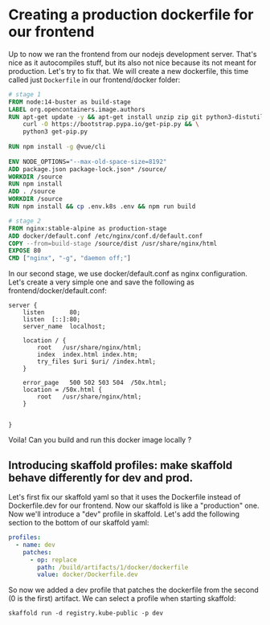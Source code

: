 # Creating a production dockerfile for our frontend

Up to now we ran the frontend from our nodejs development server. That's nice as it autocompiles stuff, but its also not nice because its not meant for production.
Let's try to fix that. We will create a new dockerfile, this time called just `Dockerfile` in our frontend/docker folder:

```Dockerfile
# stage 1
FROM node:14-buster as build-stage
LABEL org.opencontainers.image.authors
RUN apt-get update -y && apt-get install unzip zip git python3-distutils -y && \
    curl -O https://bootstrap.pypa.io/get-pip.py && \
    python3 get-pip.py
    
RUN npm install -g @vue/cli 
  
ENV NODE_OPTIONS="--max-old-space-size=8192"
ADD package.json package-lock.json* /source/
WORKDIR /source
RUN npm install
ADD . /source
WORKDIR /source
RUN npm install && cp .env.k8s .env && npm run build

# stage 2
FROM nginx:stable-alpine as production-stage
ADD docker/default.conf /etc/nginx/conf.d/default.conf
COPY --from=build-stage /source/dist /usr/share/nginx/html
EXPOSE 80
CMD ["nginx", "-g", "daemon off;"]
```

In our second stage, we use docker/default.conf as nginx configuration. Let's create a very simple one and save the following as frontend/docker/default.conf:

```nginx
server {
    listen       80;
    listen  [::]:80;
    server_name  localhost;

    location / {
        root   /usr/share/nginx/html;
        index  index.html index.htm;
        try_files $uri $uri/ /index.html;
    }

    error_page   500 502 503 504  /50x.html;
    location = /50x.html {
        root   /usr/share/nginx/html;
    }


}
```

Voila! Can you build and run this docker image locally ?

## Introducing skaffold profiles: make skaffold behave differently for dev and prod.

Let's first fix our skaffold yaml so that it uses the Dockerfile instead of Dockerfile.dev for our frontend. Now our skaffold is like a "production" one.
Now we'll introduce a "dev" profile in skaffold. Let's add the following section to the bottom of our skaffold yaml:

```yaml
profiles:
  - name: dev
    patches:
      - op: replace
        path: /build/artifacts/1/docker/dockerfile
        value: docker/Dockerfile.dev
```

So now we added a dev profile that patches the dockerfile from the second (0 is the first) artifact. We can select a profile when starting skaffold:

```shell
skaffold run -d registry.kube-public -p dev
```

